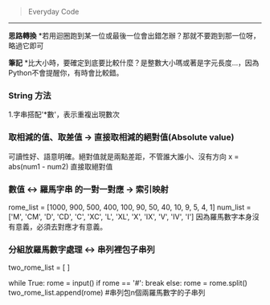 >Everyday Code
---

**思路轉換**
*若用迴圈跑到某一位或最後一位會出錯怎辦？那就不要跑到那一位呀，略過它即可


**筆記**
*比大小時，要確定到底要比較什麼？是整數大小嗎或著是字元長度...，因為Python不會提醒你，有時會比較錯。


### String 方法
1.字串搭配'*數'，表示重複出現數次


### 取相減的值、取差值 -> 直接取相減的絕對值(Absolute value)
可讀性好、語意明確。絕對值就是兩點差距，不管誰大誰小、沒有方向
x = abs(num1 - num2)  直接取絕對值


### 數值 <-> 羅馬字串 的一對一對應 -> 索引映射
rome_list = [1000, 900, 500, 400, 100, 90, 50, 40, 10, 9, 5, 4, 1]
num_list  = ['M', 'CM', 'D', 'CD', 'C', 'XC', 'L', 'XL', 'X', 'IX', 'V', 'IV', 'I']
因為羅馬數字本身沒有意義，必須去對應才有意義。

### 分組放羅馬數字處理 <-> 串列裡包子串列
two_rome_list = [ ]

while True:
    rome = input()
    if rome == '#':
        break
    else:
        rome = rome.split()
        two_rome_list.append(rome) #串列包n個兩羅馬數字的子串列











